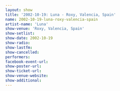 ```yaml
---
layout: show
title: '2002-10-19: Luna - Roxy, Valencia, Spain'
name: 2002-10-19-luna-roxy-valencia-spain
artist-name: 'Luna'
show-venue: 'Roxy, Valencia, Spain'
show-setlist: 
show-date: 2002-10-19
show-radio: 
show-lastfm: 
show-cancelled: 
performers: 
facebook-event-url: 
show-poster-url: 
show-ticket-url: 
show-venue-website: 
show-additional: 
---
```


